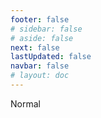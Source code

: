 ```yaml
---
footer: false
# sidebar: false
# aside: false
next: false
lastUpdated: false
navbar: false
# layout: doc
---
```


<script setup>
const chatPrompts = [
  // வணிக சேவைகள் (முதல் தொகுதி)
  { id: "1", text: "UAE-இல் நிறுவன பதிவு", category: "business" },
  { id: "2", text: "Mainland நிறுவன அமைப்பு", category: "business" },
  { id: "3", text: "Free zone நிறுவன பதிவு", category: "business" },
  { id: "4", text: "Offshore நிறுவன உருவாக்கம்", category: "business" },
  { id: "5", text: "UAE freelance visa", category: "business" },
  { id: "6", text: "Dubai business license", category: "business" },
  { id: "7", text: "UAE வர்த்தக உரிமத் தேவைகள்", category: "business" },
  { id: "23", text: "UAE வணிக அமைப்பு", category: "business" },
  { id: "24", text: "Dubai free zones", category: "business" },
  { id: "25", text: "UAE நிறுவன பதிவு", category: "business" },
  { id: "26", text: "UAE freelance visa", category: "business" },
  
  // விசா மற்றும் குடியேற்றம்
  { id: "8", text: "UAE Golden Visa விண்ணப்பம்", category: "visa" },
  { id: "9", text: "UAE வேலை விசா", category: "visa" },
  { id: "10", text: "UAE-இல் குடும்ப விசா ஸ்பான்சர்ஷிப்", category: "visa" },
  { id: "11", text: "விசா மருத்துவ பரிசோதனை தேவைகள்", category: "visa" },
  { id: "12", text: "UAE குடியிருப்பு விசா செயல்முறை", category: "visa" },
  { id: "27", text: "UAE விசா தேவைகள்", category: "visa" },
  
  // சட்ட மற்றும் ஆவணங்கள்
  { id: "13", text: "Emirates ID விண்ணப்பம்", category: "legal" },
  { id: "14", text: "UAE ஆவண சான்றளிப்பு", category: "legal" },
  { id: "15", text: "UAE-இல் அதிகார பத்திரம்", category: "legal" },
  { id: "16", text: "UAE வணிக ஒப்பந்த மதிப்பாய்வு", category: "legal" },
  { id: "40", text: "Emirates ID புதுப்பித்தல்", category: "legal" },
  
  // நிதி சேவைகள்
  { id: "17", text: "UAE கார்ப்பரேட் வங்கி கணக்கு", category: "finance" },
  { id: "18", text: "UAE வரி பதிவு (VAT)", category: "finance" },
  { id: "19", text: "UAE-இல் கணக்கியல் சேவைகள்", category: "finance" },
  { id: "20", text: "UAE Economic Substance Regulations", category: "finance" },
  { id: "41", text: "UAE வங்கி சேவைகள்", category: "finance" },
  
  // அசையாச் சொத்து மற்றும் சேவைகள்
  { id: "21", text: "UAE சொத்து முதலீடு", category: "property" },
  { id: "22", text: "Dubai அலுவலக இட வாடகை", category: "property" },

  // சுகாதாரம்
  { id: "47", text: "UAE சுகாதார காப்பீடு", category: "healthcare" },
  { id: "48", text: "துபாயில் சிறந்த மருத்துவமனைகள்", category: "healthcare" },
  { id: "49", text: "UAE மருத்துவ பரிசோதனை", category: "healthcare" },
  
  // சுற்றுலா மற்றும் பொழுதுபோக்கு
  { id: "28", text: "துபாய் சுற்றுலா தலங்கள்", category: "travel" },
  { id: "29", text: "Expo City Dubai", category: "attractions" },
  { id: "30", text: "Dubai Frame நுழைவுச்சீட்டுகள்", category: "attractions" },
  { id: "31", text: "Burj Khalifa நுழைவுச்சீட்டுகள்", category: "attractions" },
  { id: "32", text: "Museum of the Future", category: "attractions" },
  { id: "33", text: "Abu Dhabi Louvre", category: "attractions" },
  { id: "34", text: "Ferrari World Abu Dhabi", category: "attractions" },
  { id: "35", text: "Dubai Mall ஷாப்பிங்", category: "shopping" },
]
</script>

<AIChat :prompts="chatPrompts" />

<userStyle>Normal</userStyle>
